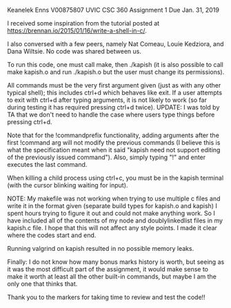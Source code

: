 Keanelek Enns
V00875807
UVIC CSC 360 Assignment 1
Due Jan. 31, 2019

I received some inspiration from the tutorial posted at https://brennan.io/2015/01/16/write-a-shell-in-c/.

I also conversed with a few peers, namely Nat Comeau, Louie Kedziora, and Dana Wiltsie. No code was shared between us.

To run this code, one must call make, then ./kapish (it is also possible to call make kapish.o and run ./kapish.o but the user must change its permissions).

All commands must be the very first argument given (just as with any other typical shell); this includes ctrl+d which behaves like exit.
If a user attempts to exit with ctrl+d after typing arguments, it is not likely to work (so far during testing it has
required pressing ctrl+d twice). UPDATE: I was told by TA that we don't need to handle the case where users type things before pressing ctrl+d.

Note that for the !commandprefix functionality, adding arguments after the first !command arg will not modify the previous commands
(I believe this is what the specification meant when it said "kapish need not support editing of the previously issued command"). Also,
simply typing "!" and enter executes the last command.

When killing a child process using ctrl+c, you must be in the kapish terminal (with the cursor blinking waiting for input).

NOTE: My makefile was not working when trying to use multiple c files and write it in the format given (separate build types for kapish.o and kapish)
I spent hours trying to figure it out and could not make anything work.
So I have included all of the contents of my node and doublylinkedlist files
in my kapish.c file. I hope that this will not affect any style points. I
made it clear where the codes start and end.

Running valgrind on kapish resulted in no possible memory leaks.

Finally: I do not know how many bonus marks history is worth, but seeing as it was the most difficult part of the assignment,
it would make sense to make it worth at least all the other built-in commands, but maybe I am the only one that thinks that. 

Thank you to the markers for taking time to review and test the code!!